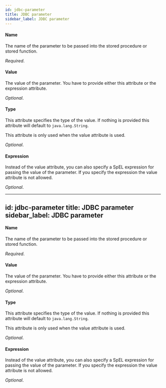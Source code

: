 ```yaml
---
id: jdbc-parameter
title: JDBC parameter
sidebar_label: JDBC parameter
---
```

#### Name
The name of the parameter to be passed into the stored procedure or stored function. 

<i>Required</i>.

#### Value
The value of the parameter. You have to provide either this attribute or the expression attribute.

<i>Optional</i>.

#### Type
This attribute specifies the type of the value. If nothing is provided this attribute will default to <code>java.lang.String</code>. 

This attribute is only used when the value attribute is used. 

<i>Optional</i>.

#### Expression
Instead of the value attribute, you can also specify a SpEL expression for passing the value of the parameter. If you specify the expression the value attribute is not allowed. 

<i>Optional</i>.

---
id: jdbc-parameter
title: JDBC parameter
sidebar_label: JDBC parameter
---
#### Name
The name of the parameter to be passed into the stored procedure or stored function. 

<i>Required</i>.

#### Value
The value of the parameter. You have to provide either this attribute or the expression attribute.

<i>Optional</i>.

#### Type
This attribute specifies the type of the value. If nothing is provided this attribute will default to <code>java.lang.String</code>. 

This attribute is only used when the value attribute is used. 

<i>Optional</i>.

#### Expression
Instead of the value attribute, you can also specify a SpEL expression for passing the value of the parameter. If you specify the expression the value attribute is not allowed. 

<i>Optional</i>.

